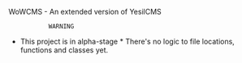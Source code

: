 WoWCMS - An extended version of YesilCMS


               WARNING
 * This project is in alpha-stage *
There's no logic to file locations, functions and classes yet.
